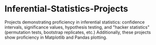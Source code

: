 # Inferential-Statistics-Projects 
Projects demonstrating proficiency in inferential statistics: confidence intervals, significance values, hypothesis testing, and "hacker statistics" (permutation tests, bootstrap replicates, etc.)
Additionally, these projects show proficiency in Matplotlib and Pandas plotting.
